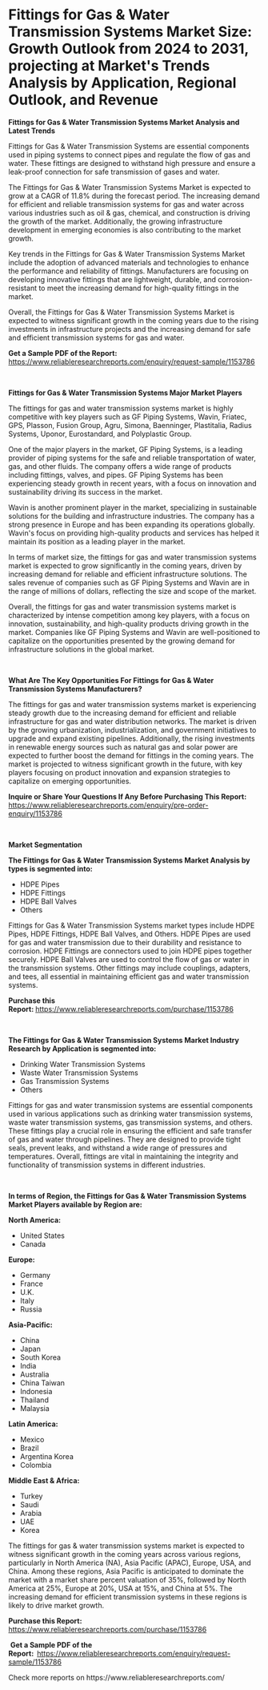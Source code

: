 <p><h1>Fittings for Gas & Water Transmission Systems Market Size: Growth Outlook from 2024 to 2031, projecting at Market's Trends Analysis by Application, Regional Outlook, and Revenue</h1></p><p><strong>Fittings for Gas & Water Transmission Systems Market Analysis and Latest Trends</strong></p>
<p><p>Fittings for Gas & Water Transmission Systems are essential components used in piping systems to connect pipes and regulate the flow of gas and water. These fittings are designed to withstand high pressure and ensure a leak-proof connection for safe transmission of gases and water.</p><p>The Fittings for Gas & Water Transmission Systems Market is expected to grow at a CAGR of 11.8% during the forecast period. The increasing demand for efficient and reliable transmission systems for gas and water across various industries such as oil & gas, chemical, and construction is driving the growth of the market. Additionally, the growing infrastructure development in emerging economies is also contributing to the market growth.</p><p>Key trends in the Fittings for Gas & Water Transmission Systems Market include the adoption of advanced materials and technologies to enhance the performance and reliability of fittings. Manufacturers are focusing on developing innovative fittings that are lightweight, durable, and corrosion-resistant to meet the increasing demand for high-quality fittings in the market.</p><p>Overall, the Fittings for Gas & Water Transmission Systems Market is expected to witness significant growth in the coming years due to the rising investments in infrastructure projects and the increasing demand for safe and efficient transmission systems for gas and water.</p></p>
<p><strong>Get a Sample PDF of the Report:&nbsp;</strong> <a href="https://www.reliableresearchreports.com/enquiry/request-sample/1153786">https://www.reliableresearchreports.com/enquiry/request-sample/1153786</a></p>
<p>&nbsp;</p>
<p><strong>Fittings for Gas & Water Transmission Systems Major Market Players</strong></p>
<p><p>The fittings for gas and water transmission systems market is highly competitive with key players such as GF Piping Systems, Wavin, Friatec, GPS, Plasson, Fusion Group, Agru, Simona, Baenninger, Plastitalia, Radius Systems, Uponor, Eurostandard, and Polyplastic Group. </p><p>One of the major players in the market, GF Piping Systems, is a leading provider of piping systems for the safe and reliable transportation of water, gas, and other fluids. The company offers a wide range of products including fittings, valves, and pipes. GF Piping Systems has been experiencing steady growth in recent years, with a focus on innovation and sustainability driving its success in the market. </p><p>Wavin is another prominent player in the market, specializing in sustainable solutions for the building and infrastructure industries. The company has a strong presence in Europe and has been expanding its operations globally. Wavin's focus on providing high-quality products and services has helped it maintain its position as a leading player in the market.</p><p>In terms of market size, the fittings for gas and water transmission systems market is expected to grow significantly in the coming years, driven by increasing demand for reliable and efficient infrastructure solutions. The sales revenue of companies such as GF Piping Systems and Wavin are in the range of millions of dollars, reflecting the size and scope of the market.</p><p>Overall, the fittings for gas and water transmission systems market is characterized by intense competition among key players, with a focus on innovation, sustainability, and high-quality products driving growth in the market. Companies like GF Piping Systems and Wavin are well-positioned to capitalize on the opportunities presented by the growing demand for infrastructure solutions in the global market.</p></p>
<p>&nbsp;</p>
<p><strong>What Are The Key Opportunities For Fittings for Gas & Water Transmission Systems Manufacturers?</strong></p>
<p><p>The fittings for gas and water transmission systems market is experiencing steady growth due to the increasing demand for efficient and reliable infrastructure for gas and water distribution networks. The market is driven by the growing urbanization, industrialization, and government initiatives to upgrade and expand existing pipelines. Additionally, the rising investments in renewable energy sources such as natural gas and solar power are expected to further boost the demand for fittings in the coming years. The market is projected to witness significant growth in the future, with key players focusing on product innovation and expansion strategies to capitalize on emerging opportunities.</p></p>
<p><strong>Inquire or Share Your Questions If Any Before Purchasing This Report:</strong> <a href="https://www.reliableresearchreports.com/enquiry/pre-order-enquiry/1153786">https://www.reliableresearchreports.com/enquiry/pre-order-enquiry/1153786</a></p>
<p>&nbsp;</p>
<p><strong>Market Segmentation</strong></p>
<p><strong>The Fittings for Gas & Water Transmission Systems Market Analysis by types is segmented into:</strong></p>
<p><ul><li>HDPE Pipes</li><li>HDPE Fittings</li><li>HDPE Ball Valves</li><li>Others</li></ul></p>
<p><p>Fittings for Gas & Water Transmission Systems market types include HDPE Pipes, HDPE Fittings, HDPE Ball Valves, and Others. HDPE Pipes are used for gas and water transmission due to their durability and resistance to corrosion. HDPE Fittings are connectors used to join HDPE pipes together securely. HDPE Ball Valves are used to control the flow of gas or water in the transmission systems. Other fittings may include couplings, adapters, and tees, all essential in maintaining efficient gas and water transmission systems.</p></p>
<p><strong>Purchase this Report:&nbsp;</strong><a href="https://www.reliableresearchreports.com/purchase/1153786">https://www.reliableresearchreports.com/purchase/1153786</a></p>
<p>&nbsp;</p>
<p><strong>The Fittings for Gas & Water Transmission Systems Market Industry Research by Application is segmented into:</strong></p>
<p><ul><li>Drinking Water Transmission Systems</li><li>Waste Water Transmission Systems</li><li>Gas Transmission Systems</li><li>Others</li></ul></p>
<p><p>Fittings for gas and water transmission systems are essential components used in various applications such as drinking water transmission systems, waste water transmission systems, gas transmission systems, and others. These fittings play a crucial role in ensuring the efficient and safe transfer of gas and water through pipelines. They are designed to provide tight seals, prevent leaks, and withstand a wide range of pressures and temperatures. Overall, fittings are vital in maintaining the integrity and functionality of transmission systems in different industries.</p></p>
<p>&nbsp;</p>
<p><strong>In terms of Region, the Fittings for Gas & Water Transmission Systems Market Players available by Region are:</strong></p>
<p>
    <p> <strong> North America: </strong>
        <ul>
            <li>United States</li>
            <li>Canada</li>
        </ul>
        </p> 
    <p> <strong> Europe: </strong>
        <ul>
            <li>Germany</li>
            <li>France</li>
            <li>U.K.</li>
            <li>Italy</li>
            <li>Russia</li>
        </ul>
        </p> 
    <p> <strong> Asia-Pacific: </strong>
        <ul>
            <li>China</li>
            <li>Japan</li>
            <li>South Korea</li>
            <li>India</li>
            <li>Australia</li>
            <li>China Taiwan</li>
            <li>Indonesia</li>
            <li>Thailand</li>
            <li>Malaysia</li>
        </ul>
        </p> 
    <p> <strong> Latin America: </strong>
        <ul>
            <li>Mexico</li>
            <li>Brazil</li>
            <li>Argentina Korea</li>
            <li>Colombia</li>
        </ul>
        </p> 
    <p> <strong> Middle East & Africa: </strong>
        <ul>
            <li>Turkey</li>
            <li>Saudi</li>
            <li>Arabia</li>
            <li>UAE</li>
            <li>Korea</li>
        </ul>
    </p>
    </p>
<p><p>The fittings for gas & water transmission systems market is expected to witness significant growth in the coming years across various regions, particularly in North America (NA), Asia Pacific (APAC), Europe, USA, and China. Among these regions, Asia Pacific is anticipated to dominate the market with a market share percent valuation of 35%, followed by North America at 25%, Europe at 20%, USA at 15%, and China at 5%. The increasing demand for efficient transmission systems in these regions is likely to drive market growth.</p></p>
<p><strong>Purchase this Report: </strong><a href="https://www.reliableresearchreports.com/purchase/1153786">https://www.reliableresearchreports.com/purchase/1153786</a></p>
<p>&nbsp;<strong>Get a Sample PDF of the Report:&nbsp;&nbsp;</strong><a href="https://www.reliableresearchreports.com/enquiry/request-sample/1153786">https://www.reliableresearchreports.com/enquiry/request-sample/1153786</a></p>
<p><strong></strong></p>
<p>Check more reports on https://www.reliableresearchreports.com/</p>
